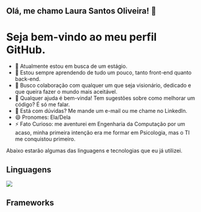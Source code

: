 ## Olá, me chamo Laura Santos Oliveira! 👋
# Seja bem-vindo ao meu perfil GitHub. 

- 🔭 Atualmente estou em busca de um estágio.
- 🌱 Estou sempre aprendendo de tudo um pouco, tanto front-end quanto back-end.
- 👯 Busco colaboração com qualquer um que seja visionário, dedicado e que queira fazer o mundo mais aceitável. 
- 🤔 Qualquer ajuda é bem-vinda! Tem sugestões sobre como melhorar um código? É só me falar.
- 💬 Está com dúvidas? Me mande um e-mail ou me chame no LinkedIn.
- 😄 Pronomes: Ela/Dela
- ⚡ Fato Curioso: me aventurei em Engenharia da Computação por um acaso, minha primeira intenção era me formar em Psicologia, mas o TI me conquistou primeiro.

Abaixo estarão algumas das linguagens e tecnologias que eu já utilizei.

## Linguagens

<img src="https://cdn.jsdelivr.net/gh/devicons/devicon@latest/icons/csharp/csharp-original.svg" />

## Frameworks

<i class="devicon-django-plain-wordmark"></i>
<i class="devicon-dotnetcore-plain colored"></i>
